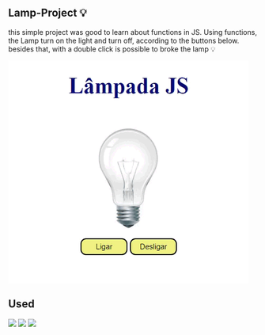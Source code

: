  ## Lamp-Project 💡
this simple project was good to learn about functions in JS.
Using functions, the Lamp turn on the light and turn off, according to the buttons below.
besides that, with a double click is possible to broke the lamp 💡

 <img align = "center" src = "https://github.com/Thaiis-Cortes/Lamp-Project/blob/master/img/20220905_145002.gif?raw=true">




## Used
<img src = "https://img.shields.io/badge/HTML5-E34F26?style=for-the-badge&logo=html5&logoColor=white">
<img src = "https://img.shields.io/badge/CSS3-1572B6?style=for-the-badge&logo=css3&logoColor=white">
<img src = "https://img.shields.io/badge/JavaScript-F7DF1E?style=for-the-badge&logo=javascript&logoColor=black">


